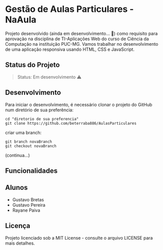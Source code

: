 # Gestão de Aulas Particulares - NaAula

Projeto desenvolvido (ainda em desenvolvimento... :grimacing:) como requisito para aprovação na disciplina de TI-Aplicações Web do curso de Ciência da Computação na instituição PUC-MG. Vamos trabalhar no desenvolvimento de uma aplicação responsiva usando HTML, CSS e JavaScript.

## Status do Projeto

> Status: Em desenvolvimento :warning:

## Desenvolvimento

Para iniciar o desenvolvimento, é necessário clonar o projeto do GitHub num diretório de sua preferência:

```shell
cd "diretorio de sua preferencia"
git clone https://github.com/beterraba886/AulasParticulares
```
criar uma branch: 

```shell
git branch novaBranch
git checkout novaBranch
```

(continua...)

## Funcionalidades

## Alunos 

* Gustavo Bretas
* Gustavo Pereira
* Rayane Paiva

## Licença 

Projeto licenciado sob a MIT License - consulte o arquivo LICENSE para mais detalhes.
